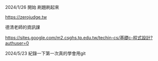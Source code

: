 2024/1/26 開始 刷題刷起來

https://zerojudge.tw

德清老師的資訊課

https://sites.google.com/m2.csghs.tp.edu.tw/techin-cs/基礎c-程式設計?authuser=0

2024/5/23 紀錄一下第一次真的學會用git
